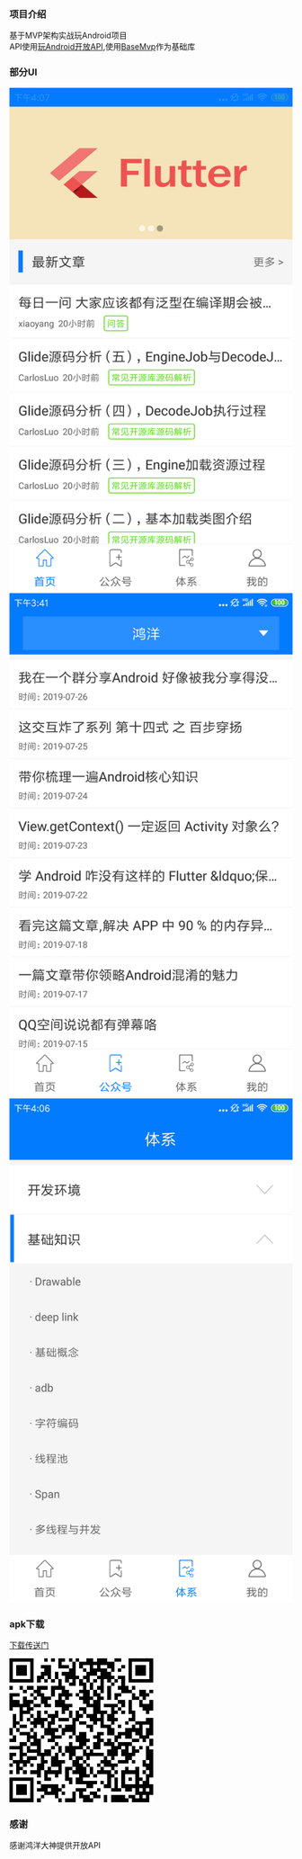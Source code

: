 ### 项目介绍
基于MVP架构实战玩Android项目<br>
API使用[玩Android开放API](https://www.wanandroid.com/),使用[BaseMvp](https://github.com/LiQinglin007/MVPBaseLibApplication)作为基础库

### 部分UI
![](https://github.com/LiQinglin007/OpenAppMVP/blob/master/img/open_app_img1.png)<br>
![](https://github.com/LiQinglin007/OpenAppMVP/blob/master/img/open_app_img2.png)<br>
![](https://github.com/LiQinglin007/OpenAppMVP/blob/master/img/open_app_img3.png)<br>

### apk下载

[下载传送门](https://raw.githubusercontent.com/LiQinglin007/OpenAppMVP/master/apk/openAppMvp.apk)<br>

![扫码下载](https://github.com/LiQinglin007/OpenAppMVP/blob/master/img/app_down_pic.png)
### 感谢
感谢鸿洋大神提供开放API
